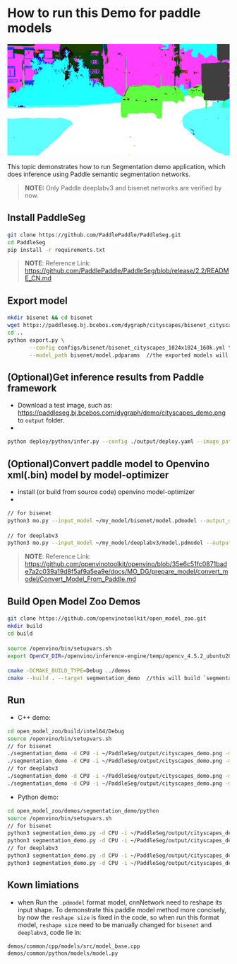 # How to run this Demo for paddle models

![example](./seg_result.png)

This topic demonstrates how to run Segmentation demo application, which does inference using Paddle semantic segmentation networks.

> **NOTE:** Only Paddle deeplabv3 and bisenet networks are verified by now.

## Install PaddleSeg

```sh
git clone https://github.com/PaddlePaddle/PaddleSeg.git
cd PaddleSeg
pip install -r requirements.txt 
```
> **NOTE**: Reference Link: https://github.com/PaddlePaddle/PaddleSeg/blob/release/2.2/README_CN.md

## Export model

```sh
mkdir bisenet && cd bisenet
wget https://paddleseg.bj.bcebos.com/dygraph/cityscapes/bisenet_cityscapes_1024x1024_160k/model.pdparams  // For deeplabv3: https://bj.bcebos.com/paddleseg/dygraph/cityscapes/deeplabv3_resnet50_os8_cityscapes_1024x512_80k/model.pdparams
cd ..
python export.py \
       --config configs/bisenet/bisenet_cityscapes_1024x1024_160k.yml \
       --model_path bisenet/model.pdparams  //the exported models will be in `./output` folder
```

## (Optional)Get inference results from Paddle framework

* Download a test image, such as: https://paddleseg.bj.bcebos.com/dygraph/demo/cityscapes_demo.png to `output` folder.
* 
```sh
python deploy/python/infer.py --config ./output/deploy.yaml --image_path ./output/cityscapes_demo.png  --save_dir ./output/output_result // output result will be save in `output/output_result`.
```

## (Optional)Convert paddle model to Openvino xml(.bin) model by model-optimizer

*  install (or build from source code) openvino model-optimizer
*  
```sh
// for bisenet
python3 mo.py --input_model ~/my_model/bisenet/model.pdmodel --output_dir ~/my_model/bisenet/IR/ --input_shape=[1,3,1024,1024] --framework=paddle --data_type=FP32 --reverse_input_channels --input=x --output=save_infer_model/scale_0.tmp_1

// for deeplabv3
python3 mo.py --input_model ~/my_model/deeplabv3/model.pdmodel --output_dir ~/my_model/deeplabv3/IR/fix_shape --input_shape=[1,3,512,1024] --framework=paddle --data_type=FP32 --reverse_input_channels --input=x --output=save_infer_model/scale_0.tmp_1
```

> **NOTE**: Reference Link: https://github.com/openvinotoolkit/openvino/blob/35e6c51fc0871bade7a2c039a19d8f5af9a5ea9e/docs/MO_DG/prepare_model/convert_model/Convert_Model_From_Paddle.md

## Build Open Model Zoo Demos

```sh
git clone https://github.com/openvinotoolkit/open_model_zoo.git
mkdir build
cd build

source /openvino/bin/setupvars.sh
export OpenCV_DIR=/openvino/inference-engine/temp/opencv_4.5.2_ubuntu20/opencv

cmake -DCMAKE_BUILD_TYPE=Debug ../demos
cmake --build . --target segmentation_demo  //this will build `segmentation_demo` only
```

## Run

*  C++ demo:
```sh
cd open_model_zoo/build/intel64/Debug
source /openvino/bin/setupvars.sh
// for bisenet
./segmentation_demo -d CPU -i ~/PaddleSeg/output/cityscapes_demo.png -m ~/my_model/bisenet/IR/model.xml -o ~/seg_result.png  // xml model
./segmentation_demo -d CPU -i ~/PaddleSeg/output/cityscapes_demo.png -m ~/my_model/bisenet/model.pdmodel -o ~/seg_result.png  // pdmodel model
// for deeplabv3
./segmentation_demo -d CPU -i ~/PaddleSeg/output/cityscapes_demo.png -m ~/my_model/deeplabv3/IR/fix_shape/model.xml -o ~/seg_result.png   // xml model
./segmentation_demo -d CPU -i ~/PaddleSeg/output/cityscapes_demo.png -m ~/my_model/deeplabv3/model.pdmodel -o ~/seg_result.png   // pdmodel model
```
*  Python demo:
```sh
cd open_model_zoo/demos/segmentation_demo/python
source /openvino/bin/setupvars.sh
// for bisenet
python3 segmentation_demo.py -d CPU -i ~/PaddleSeg/output/cityscapes_demo.png -m ~/my_model/bisenet/IR/model.xml -o ~/seg_result.png  // xml model
python3 segmentation_demo.py -d CPU -i ~/PaddleSeg/output/cityscapes_demo.png -m ~/my_model/bisenet/model.pdmodel  -o ~/seg_result.png  // pdmodel model
// for deeplabv3
python3 segmentation_demo.py -d CPU -i ~/PaddleSeg/output/cityscapes_demo.png -m ~/my_model/deeplabv3/IR/fix_shape/model.xml -o ~/seg_result.png  // xml model
python3 segmentation_demo.py -d CPU -i ~/PaddleSeg/output/cityscapes_demo.png -m ~/my_model/deeplabv3/model.pdmodel -o ~/seg_result.png  // pdmodel model
```
## Kown limiations
*  when Run the `.pdmodel` format model, cnnNetwork need to reshape its input shape. To demonstrate this paddle model method more concisely, by now the `reshape size` is fixed in the code, so when run this format model, `reshape size` need to be manually changed for `bisenet` and `deeplabv3`, code lie in:

```
demos/common/cpp/models/src/model_base.cpp
demos/common/python/models/model.py
```

